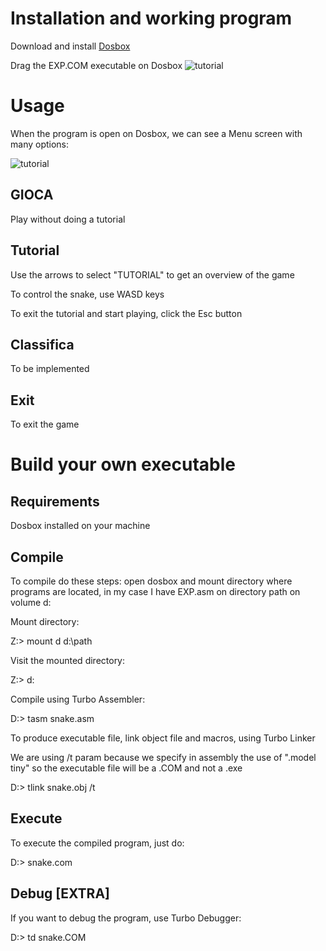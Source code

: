 # Installation and working program

Download and install [Dosbox](https://www.dosbox.com/download.php?main=1)

Drag the EXP.COM executable on Dosbox
![tutorial](https://github.com/enricBiancott0/SNAKE/blob/main/images/example.gif?raw=true)

# Usage
When the program is open on Dosbox, we can see a Menu screen with many options:

![tutorial](https://github.com/enricBiancott0/SNAKE/blob/main/images/menu.png?raw=true)

## GIOCA

Play without doing a tutorial

## Tutorial

Use the arrows to select "TUTORIAL" to get an overview of the game

To control the snake, use WASD keys

To exit the tutorial and start playing, click the Esc button

## Classifica

To be implemented

## Exit

To exit the game 

# Build your own executable 

## Requirements
Dosbox installed on your machine

## Compile
To compile do these steps:
open dosbox and mount directory where programs are located, in my case I have EXP.asm on directory path on volume d:

Mount directory:

Z:\> mount d d:\path

Visit the mounted directory:

Z:\> d:

Compile using Turbo Assembler:

D:\> tasm snake.asm

To produce executable file, link object file and macros, using Turbo Linker

We are using /t param because we specify in assembly the use of ".model tiny" so the executable file will be a .COM and not a .exe

D:\> tlink snake.obj /t


## Execute

To execute the compiled program, just do:

D:\> snake.com

## Debug [EXTRA]
If you want to debug the program, use Turbo Debugger:

D:\> td snake.COM